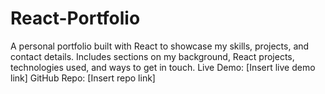 # React-Portfolio
A personal portfolio built with React to showcase my skills, projects, and contact details. Includes sections on my background, React projects, technologies used, and ways to get in touch. Live Demo: [Insert live demo link] GitHub Repo: [Insert repo link]
